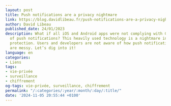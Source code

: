 ```yaml
---
layout: post
title: Push notifications are a privacy nightmare
link: https://blog.davidlibeau.fr/push-notifications-are-a-privacy-nightmare
author: David Libeau
published_date: 24/01/2023
description: What if all iOS and Android apps were not complying with GDPR because
  of push notifications? This heavily used technology is a nightmare in terms of data
  protection. Users and developers are not aware of how push notifications’ data flows
  are messy. Let’s dig into it!
language: en
categories:
- Liens
tags:
- vie-privée
- surveillance
- chiffrement
og-tags: vie-privée, surveillance, chiffrement
permalink: "/:categories/:year/:month/:day/:title/"
date: '2024-11-05 20:55:44 +0100'
---
```

